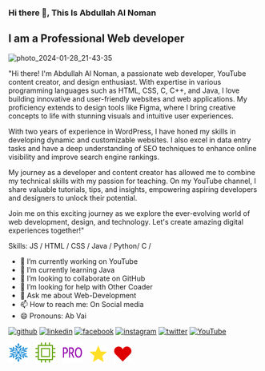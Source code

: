 ### Hi there 👋, This Is Abdullah Al Noman
## I am a Professional Web developer


![photo_2024-01-28_21-43-35](https://github.com/AbdullahAlNoman20/AbdullahAlNoman20/assets/130217084/843e32fd-00c0-4c8a-ae8b-c3f7adfc8e88)


"Hi there! I'm Abdullah Al Noman, a passionate web developer, YouTube content creator, and design enthusiast. With expertise in various programming languages such as HTML, CSS, C, C++, and Java, I love building innovative and user-friendly websites and web applications. My proficiency extends to design tools like Figma, where I bring creative concepts to life with stunning visuals and intuitive user experiences.

With two years of experience in WordPress, I have honed my skills in developing dynamic and customizable websites. I also excel in data entry tasks and have a deep understanding of SEO techniques to enhance online visibility and improve search engine rankings.

My journey as a developer and content creator has allowed me to combine my technical skills with my passion for teaching. On my YouTube channel, I share valuable tutorials, tips, and insights, empowering aspiring developers and designers to unlock their potential.

Join me on this exciting journey as we explore the ever-evolving world of web development, design, and technology. Let's create amazing digital experiences together!"

Skills: JS / HTML / CSS / Java / Python/ C / 

- 🔭 I’m currently working on YouTube 
- 🌱 I’m currently learning Java 
- 👯 I’m looking to collaborate on GitHub 
- 🤔 I’m looking for help with Other Coader 
- 💬 Ask me about Web-Development 
- 📫 How to reach me: On Social media 
- 😄 Pronouns: Ab Vai 


[<img src='https://cdn.jsdelivr.net/npm/simple-icons@3.0.1/icons/github.svg' alt='github' height='40'>](https://github.com/https://github.com/AbdullahAlNoman20)  [<img src='https://cdn.jsdelivr.net/npm/simple-icons@3.0.1/icons/linkedin.svg' alt='linkedin' height='40'>](https://www.linkedin.com/in/https://www.linkedin.com/in/abdullah-al-noman-khu//)  [<img src='https://cdn.jsdelivr.net/npm/simple-icons@3.0.1/icons/facebook.svg' alt='facebook' height='40'>](https://www.facebook.com/https://www.facebook.com/abdullahanoman07/)  [<img src='https://cdn.jsdelivr.net/npm/simple-icons@3.0.1/icons/instagram.svg' alt='instagram' height='40'>](https://www.instagram.com/https://www.instagram.com/a.n.1.0//)  [<img src='https://cdn.jsdelivr.net/npm/simple-icons@3.0.1/icons/twitter.svg' alt='twitter' height='40'>](https://twitter.com/https://twitter.com/a_a_noman_k)  [<img src='https://cdn.jsdelivr.net/npm/simple-icons@3.0.1/icons/youtube.svg' alt='YouTube' height='40'>](https://www.youtube.com/channel/https://www.youtube.com/channel/UCyBS427wHvoPff7yL13LSfw)  

<a href='https://archiveprogram.github.com/'><img src='https://raw.githubusercontent.com/acervenky/animated-github-badges/master/assets/acbadge.gif' width='40' height='40'></a> <a href='https://docs.github.com/en/developers'><img src='https://raw.githubusercontent.com/acervenky/animated-github-badges/master/assets/devbadge.gif' width='40' height='40'></a> <a href='https://github.com/pricing'><img src='https://raw.githubusercontent.com/acervenky/animated-github-badges/master/assets/pro.gif' width='40' height='40'></a> <a href='https://stars.github.com/'><img src='https://raw.githubusercontent.com/acervenky/animated-github-badges/master/assets/starbadge.gif' width='35' height='35'></a> <a href='https://docs.github.com/en/github/supporting-the-open-source-community-with-github-sponsors'><img src='https://raw.githubusercontent.com/acervenky/animated-github-badges/master/assets/sponsorbadge.gif' width='35' height='35'></a> 

